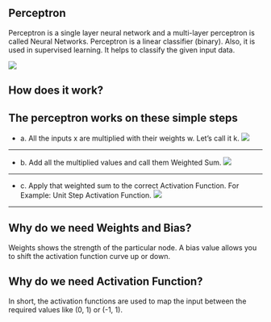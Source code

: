 Perceptron
---
Perceptron is a single layer neural network and a multi-layer perceptron is called Neural Networks.
Perceptron is a linear classifier (binary). Also, it is used in supervised learning. It helps to classify the given input data. 

![](https://github.com/DASHANANT/Deep-Learning-Basics-Python-files/blob/main/Perceptron/1_eEKb2RxREV6-MtLz2DNWFQ.gif)

How does it work?
------------
The perceptron works on these simple steps
-----------------------

- a. All the inputs x are multiplied with their weights w. Let’s call it k.
![](https://github.com/DASHANANT/Deep-Learning-Basics-Python-files/blob/main/Perceptron/1__Zy1C83cnmYUdETCeQrOgA.png)
-----------------------



- b. Add all the multiplied values and call them Weighted Sum.
![](https://github.com/DASHANANT/Deep-Learning-Basics-Python-files/blob/main/Perceptron/1_xFd9VQnUM1H0kiCENsoYxg.gif)
-----------------------



- c. Apply that weighted sum to the correct Activation Function.
For Example: Unit Step Activation Function.
![](https://github.com/DASHANANT/Deep-Learning-Basics-Python-files/blob/main/Perceptron/1_0iOzeMS3s-3LTU9hYH9ryg.png)
-----------------------




Why do we need Weights and Bias?
----
Weights shows the strength of the particular node.
A bias value allows you to shift the activation function curve up or down.

Why do we need Activation Function?
----
In short, the activation functions are used to map the input between the required values like (0, 1) or (-1, 1).

